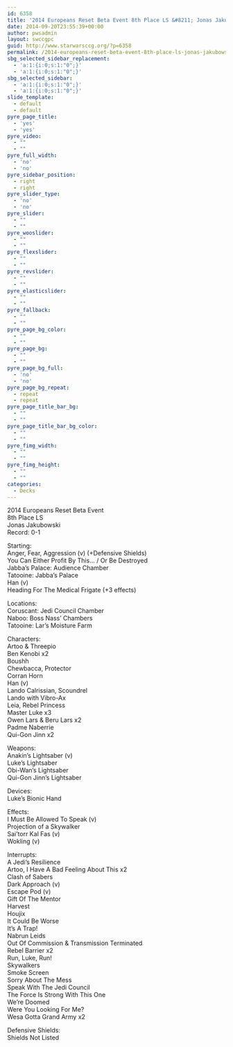```yaml
---
id: 6358
title: '2014 Europeans Reset Beta Event 8th Place LS &#8211; Jonas Jakubowski Profit'
date: 2014-09-20T23:55:39+00:00
author: pwsadmin
layout: swccgpc
guid: http://www.starwarsccg.org/?p=6358
permalink: /2014-europeans-reset-beta-event-8th-place-ls-jonas-jakubowski-profit/
sbg_selected_sidebar_replacement:
  - 'a:1:{i:0;s:1:"0";}'
  - 'a:1:{i:0;s:1:"0";}'
sbg_selected_sidebar:
  - 'a:1:{i:0;s:1:"0";}'
  - 'a:1:{i:0;s:1:"0";}'
slide_template:
  - default
  - default
pyre_page_title:
  - 'yes'
  - 'yes'
pyre_video:
  - ""
  - ""
pyre_full_width:
  - 'no'
  - 'no'
pyre_sidebar_position:
  - right
  - right
pyre_slider_type:
  - 'no'
  - 'no'
pyre_slider:
  - ""
  - ""
pyre_wooslider:
  - ""
  - ""
pyre_flexslider:
  - ""
  - ""
pyre_revslider:
  - ""
  - ""
pyre_elasticslider:
  - ""
  - ""
pyre_fallback:
  - ""
  - ""
pyre_page_bg_color:
  - ""
  - ""
pyre_page_bg:
  - ""
  - ""
pyre_page_bg_full:
  - 'no'
  - 'no'
pyre_page_bg_repeat:
  - repeat
  - repeat
pyre_page_title_bar_bg:
  - ""
  - ""
pyre_page_title_bar_bg_color:
  - ""
  - ""
pyre_fimg_width:
  - ""
  - ""
pyre_fimg_height:
  - ""
  - ""
categories:
  - Decks
---
```

2014 Europeans Reset Beta Event  
8th Place LS  
Jonas Jakubowski  
Record: 0-1

Starting:  
Anger, Fear, Aggression (v) (+Defensive Shields)  
You Can Either Profit By This&#8230; / Or Be Destroyed  
Jabba&#8217;s Palace: Audience Chamber  
Tatooine: Jabba&#8217;s Palace  
Han (v)  
Heading For The Medical Frigate (+3 effects)

Locations:  
Coruscant: Jedi Council Chamber  
Naboo: Boss Nass&#8217; Chambers  
Tatooine: Lar&#8217;s Moisture Farm

Characters:  
Artoo & Threepio  
Ben Kenobi x2  
Boushh  
Chewbacca, Protector  
Corran Horn  
Han (v)  
Lando Calrissian, Scoundrel  
Lando with Vibro-Ax  
Leia, Rebel Princess  
Master Luke x3  
Owen Lars & Beru Lars x2  
Padme Naberrie  
Qui-Gon Jinn x2

Weapons:  
Anakin&#8217;s Lightsaber (v)  
Luke&#8217;s Lightsaber  
Obi-Wan&#8217;s Lightsaber  
Qui-Gon Jinn&#8217;s Lightsaber

Devices:  
Luke&#8217;s Bionic Hand

Effects:  
I Must Be Allowed To Speak (v)  
Projection of a Skywalker  
Sai&#8217;torr Kal Fas (v)  
Wokling (v)

Interrupts:  
A Jedi&#8217;s Resilience  
Artoo, I Have A Bad Feeling About This x2  
Clash of Sabers  
Dark Approach (v)  
Escape Pod (v)  
Gift Of The Mentor  
Harvest  
Houjix  
It Could Be Worse  
It&#8217;s A Trap!  
Nabrun Leids  
Out Of Commission & Transmission Terminated  
Rebel Barrier x2  
Run, Luke, Run!  
Skywalkers  
Smoke Screen  
Sorry About The Mess  
Speak With The Jedi Council  
The Force Is Strong With This One  
We&#8217;re Doomed  
Were You Looking For Me?  
Wesa Gotta Grand Army x2

Defensive Shields:  
Shields Not Listed